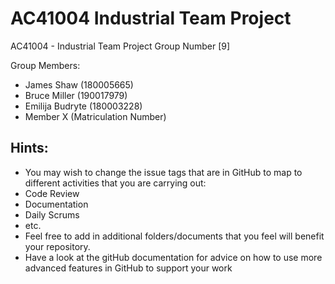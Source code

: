 # AC41004 Industrial Team Project
AC41004 - Industrial Team Project Group Number [9]

Group Members:
- James Shaw (180005665)
- Bruce Miller (190017979)
- Emilija Budryte (180003228)
- Member X (Matriculation Number)

## Hints:
- You may wish to change the issue tags that are in GitHub to map to different activities that you are carrying out:
 - Code Review
 - Documentation
 - Daily Scrums
 - etc.
- Feel free to add in additional folders/documents that you feel will benefit your repository.
- Have a look at the gitHub documentation for advice on how to use more advanced features in GitHub to support your work
